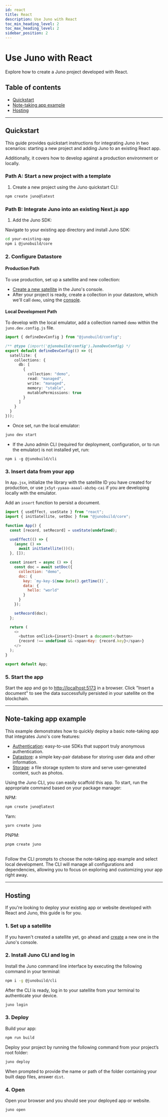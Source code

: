 ```yaml
---
id: react
title: React
description: Use Juno with React
toc_min_heading_level: 2
toc_max_heading_level: 2
sidebar_position: 2
---
```


# Use Juno with React

Explore how to create a Juno project developed with React.

## Table of contents

- [Quickstart](#quickstart)
- [Note-taking app example](#note-taking-app-example)
- [Hosting](#hosting)

---

## Quickstart

This guide provides quickstart instructions for integrating Juno in two scenarios: starting a new project and adding Juno to an existing React app.

Additionally, it covers how to develop against a production environment or locally.

### Path A: Start a new project with a template

1. Create a new project using the Juno quickstart CLI:

```bash
npm create juno@latest
```

### Path B: Integrate Juno into an existing Next.js app

1. Add the Juno SDK:

Navigate to your existing app directory and install Juno SDK:

```bash
cd your-existing-app
npm i @junobuild/core
```

### 2. Configure Datastore

#### Production Path

To use production, set up a satellite and new collection:

- [Create a new satellite](../add-juno-to-an-app/create-a-satellite.md) in the Juno's console.
- After your project is ready, create a collection in your datastore, which we'll call `demo`, using the [console](https://console.juno.build).

#### Local Development Path

To develop with the local emulator, add a collection named `demo` within the `juno.dev.config.js` file.

```typescript
import { defineDevConfig } from "@junobuild/config";

/** @type {import('@junobuild/config').JunoDevConfig} */
export default defineDevConfig(() => ({
  satellite: {
    collections: {
      db: [
        {
          collection: "demo",
          read: "managed",
          write: "managed",
          memory: "stable",
          mutablePermissions: true
        }
      ]
    }
  }
}));
```

- Once set, run the local emulator:

```bash
juno dev start
```

- If the Juno admin CLI (required for deployment, configuration, or to run the emulator) is not installed yet, run:

```
npm i -g @junobuild/cli
```

### 3. Insert data from your app

In `App.jsx`, initialize the library with the satellite ID you have created for production, or use `jx5yt-yyaaa-aaaal-abzbq-cai` if you are developing locally with the emulator.

Add an `insert` function to persist a document.

```javascript title="App.jsx"
import { useEffect, useState } from "react";
import { initSatellite, setDoc } from "@junobuild/core";

function App() {
  const [record, setRecord] = useState(undefined);

  useEffect(() => {
    (async () =>
      await initSatellite())();
  }, []);

  const insert = async () => {
    const doc = await setDoc({
      collection: "demo",
      doc: {
        key: `my-key-${new Date().getTime()}`,
        data: {
          hello: "world"
        }
      }
    });

    setRecord(doc);
  };

  return (
    <>
      <button onClick={insert}>Insert a document</button>
      {record !== undefined && <span>Key: {record.key}</span>}
    </>
  );
}

export default App;
```

### 5. Start the app

Start the app and go to [http://localhost:5173](http://localhost:5173) in a browser. Click "Insert a document" to see the data successfully persisted in your satellite on the blockchain.

---

## Note-taking app example

This example demonstrates how to quickly deploy a basic note-taking app that integrates Juno's core features:

- [Authentication](../build/authentication.md): easy-to-use SDKs that support truly anonymous authentication.
- [Datastore](../build/datastore.md): a simple key-pair database for storing user data and other information.
- [Storage](../build/storage.md): a file storage system to store and serve user-generated content, such as photos.

Using the Juno CLI, you can easily scaffold this app. To start, run the appropriate command based on your package manager:

NPM:

```bash
npm create juno@latest
```

Yarn:

```bash
yarn create juno
```

PNPM:

```bash
pnpm create juno
```

<br />
Follow the CLI prompts to choose the note-taking app example and select local development. The CLI will manage all configurations and dependencies, allowing you to focus on exploring and customizing your app right away.

---

## Hosting

If you're looking to deploy your existing app or website developed with React and Juno, this guide is for you.

### 1. Set up a satellite

If you haven't created a satellite yet, go ahead and [create](../add-juno-to-an-app/create-a-satellite.md) a new one in the Juno's console.

### 2. Install Juno CLI and log in

Install the Juno command line interface by executing the following command in your terminal:

```bash
npm i -g @junobuild/cli
```

After the CLI is ready, log in to your satellite from your terminal to authenticate your device.

```bash
juno login
```

### 3. Deploy

Build your app:

```bash
npm run build
```

Deploy your project by running the following command from your project’s root folder:

```bash
juno deploy
```

When prompted to provide the name or path of the folder containing your built dapp files, answer `dist`.

### 4. Open

Open your browser and you should see your deployed app or website.

```bash
juno open
```

[satellite]: ../terminology.md#satellite

